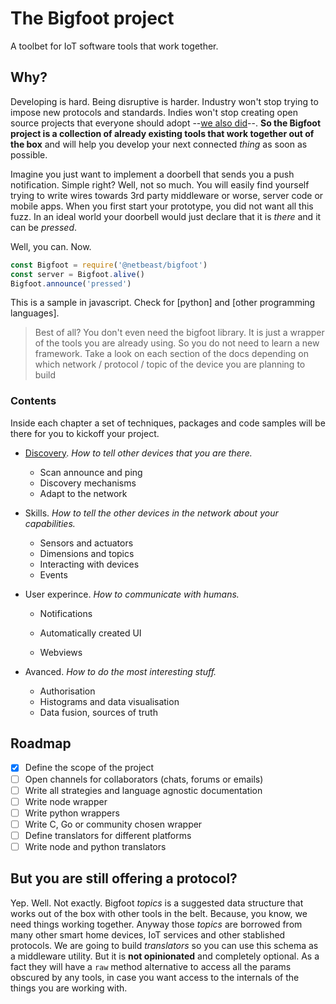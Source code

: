 # The Bigfoot project

A toolbet for IoT software tools that work together.

## Why?

Developing is hard. Being disruptive is harder. Industry won't stop trying to impose new protocols and standards. Indies won't stop creating open source projects that everyone should adopt --[we also did](https://github.com/netbeast/dashboard)--. **So the Bigfoot project is a collection of already existing tools that work together out of the box** and will help you develop your next connected _thing_ as soon as possible.

Imagine you just want to implement a doorbell that sends you a push notification. Simple right? Well, not so much. You will easily find yourself trying to write wires towards 3rd party middleware or worse, server code or mobile apps. When you first start your prototype, you did not want all this fuzz. In an ideal world your doorbell would just declare that it is _there_ and it can be _pressed_.

Well, you can. Now.

```javascript
const Bigfoot = require('@netbeast/bigfoot')
const server = Bigfoot.alive()
Bigfoot.announce('pressed')
```

This is a sample in javascript. Check for \[python\] and \[other programming languages\].

> Best of all? You don't even need the bigfoot library. It is just a wrapper of the tools you are already using.  So you do not need to learn a new framework. Take a look on each section of the docs depending on which network / protocol / topic of the device you are planning to build

### Contents

Inside each chapter a set of techniques, packages and code samples will be there for you to kickoff your project.

* [Discovery](/chapter1.md). _How to tell other devices that you are there._
  * Scan announce and ping
  * Discovery mechanisms
  * Adapt to the network
* Skills. _How to tell the other devices in the network about your capabilities._
  * Sensors and actuators
  * Dimensions and topics
  * Interacting with devices
  * Events
* User experince. _How to communicate with humans._

  * Notifications

  * Automatically created UI

  * Webviews

* Avanced. _How to do the most interesting stuff._

  * Authorisation
  * Histograms and data visualisation
  * Data fusion, sources of truth

## Roadmap

* [x] Define the scope of the project
* [ ] Open channels for collaborators \(chats, forums or emails\)
* [ ] Write all strategies and language agnostic documentation
* [ ] Write node wrapper
* [ ] Write python wrappers
* [ ] Write C, Go or community chosen wrapper
* [ ] Define translators for different platforms
* [ ] Write node and python translators

## But you are still offering a protocol?

Yep. Well. Not exactly. Bigfoot _topics_ is a suggested data structure that works out of the box with other tools in the belt. Because, you know, we need things working together. Anyway those _topics_ are borrowed from many other smart home devices, IoT services and other stablished protocols. We are going to build _translators_ so you can use this schema as a middleware utility. But it is **not opinionated** and completely optional. As a fact they will have a `raw` method alternative to access all the params obscured by any tools, in case you want access to the internals of the things you are working with.

